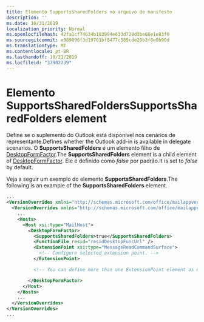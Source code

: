 ```yaml
---
title: Elemento SupportsSharedFolders no arquivo de manifesto
description: ''
ms.date: 10/31/2019
localization_priority: Normal
ms.openlocfilehash: 42fa1cf74634b183994e633d728d3be66e1e83f0
ms.sourcegitcommit: e989096f3d19761bf8477c585cde20b3f8e0b90d
ms.translationtype: MT
ms.contentlocale: pt-BR
ms.lasthandoff: 10/31/2019
ms.locfileid: "37902239"
---
```

# <a name="supportssharedfolders-element"></a><span data-ttu-id="b70a5-102">Elemento SupportsSharedFolders</span><span class="sxs-lookup"><span data-stu-id="b70a5-102">SupportsSharedFolders element</span></span>

<span data-ttu-id="b70a5-103">Define se o suplemento do Outlook está disponível nos cenários de representante.</span><span class="sxs-lookup"><span data-stu-id="b70a5-103">Defines whether the Outlook add-in is available in delegate scenarios.</span></span> <span data-ttu-id="b70a5-104">O **SupportsSharedFolders** é um elemento filho de [DesktopFormFactor](desktopformfactor.md).</span><span class="sxs-lookup"><span data-stu-id="b70a5-104">The **SupportsSharedFolders** element is a child element of [DesktopFormFactor](desktopformfactor.md).</span></span> <span data-ttu-id="b70a5-105">Ele é definido como *false* por padrão.</span><span class="sxs-lookup"><span data-stu-id="b70a5-105">It is set to *false* by default.</span></span>

<span data-ttu-id="b70a5-106">Veja a seguir um exemplo do elemento **SupportsSharedFolders**.</span><span class="sxs-lookup"><span data-stu-id="b70a5-106">The following is an example of the  **SupportsSharedFolders** element.</span></span>

```XML
...
<VersionOverrides xmlns="http://schemas.microsoft.com/office/mailappversionoverrides" xsi:type="VersionOverridesV1_0">
  <VersionOverrides xmlns="http://schemas.microsoft.com/office/mailappversionoverrides/1.1" xsi:type="VersionOverridesV1_1">
    ...
    <Hosts>
      <Host xsi:type="MailHost">
        <DesktopFormFactor>
          <SupportsSharedFolders>true</SupportsSharedFolders>
          <FunctionFile resid="residDesktopFuncUrl" />
          <ExtensionPoint xsi:type="MessageReadCommandSurface">
            <!-- Configure selected extension point. -->
          </ExtensionPoint>

          <!-- You can define more than one ExtensionPoint element as needed. -->

        </DesktopFormFactor>
      </Host>
    </Hosts>
    ...
  </VersionOverrides>
</VersionOverrides>
...
```
